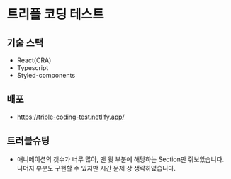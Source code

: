 # 트리플 코딩 테스트

## 기술 스택

- React(CRA)
- Typescript
- Styled-components

## 배포

- https://triple-coding-test.netlify.app/

## 트러블슈팅

- 애니메이션의 갯수가 너무 많아, 맨 윗 부분에 해당하는 Section만 줘보았습니다. 나머지 부분도 구현할 수 있지만 시간 문제 상 생략하였습니다.
